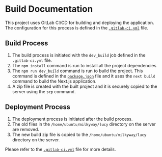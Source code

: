 # Build Documentation

This project uses GitLab CI/CD for building and deploying the application. The configuration for this process is defined in the [`.gitlab-ci.yml`](.gitlab-ci.yml) file.

## Build Process

1. The build process is initiated with the `dev_build` job defined in the `.gitlab-ci.yml` file.
2. The `npm install` command is run to install all the project dependencies.
3. The `npm run dev_build` command is run to build the project. This command is defined in the [`package.json`](package.json) file and it uses the `next build` command to build the Next.js application.
4. A zip file is created with the built project and it is securely copied to the server using the `scp` command.

## Deployment Process

1. The deployment process is initiated after the build process.
2. The old files in the `/home/ubuntu/milkyway/lucy` directory on the server are removed.
3. The new build zip file is copied to the `/home/ubuntu/milkyway/lucy` directory on the server.

Please refer to the [`.gitlab-ci.yml`](.gitlab-ci.yml) file for more details.